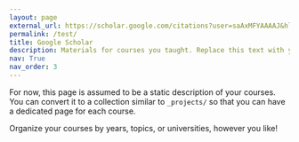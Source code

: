 ```yaml
---
layout: page
external_url: https://scholar.google.com/citations?user=saAxMFYAAAAJ&hl=en
permalink: /test/
title: Google Scholar
description: Materials for courses you taught. Replace this text with your description.
nav: True
nav_order: 3
---
```


For now, this page is assumed to be a static description of your courses. You can convert it to a collection similar to `_projects/` so that you can have a dedicated page for each course.

Organize your courses by years, topics, or universities, however you like!

